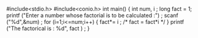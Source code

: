 #include<stdio.h>
#include<conio.h>
int main()
{
	int num, i ;
	long fact = 1;
	printf ("Enter a number whose factorial is to be calculated :") ;
	scanf ("%d",&num) ;
	for (i=1;i<=num;i++)
	{
		fact*= i ; /* fact = fact*i */
	}
	printf ("The factorical is : %d", fact ) ;
}
